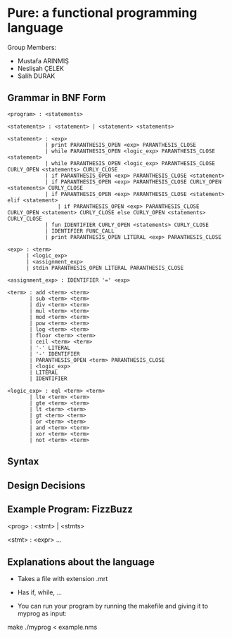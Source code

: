 # Pure: a functional programming language
Group Members: 
* Mustafa ARINMIŞ 
* Neslişah ÇELEK 
* Salih DURAK  


## Grammar in BNF Form
```
<program> : <statements>
```

```
<statements> : <statement> | <statement> <statements>
```

```
<statement> : <exp>
			| print PARANTHESIS_OPEN <exp> PARANTHESIS_CLOSE
			| while PARANTHESIS_OPEN <logic_exp> PARANTHESIS_CLOSE <statement>
			| while PARANTHESIS_OPEN <logic_exp> PARANTHESIS_CLOSE CURLY_OPEN <statements> CURLY_CLOSE
			| if PARANTHESIS_OPEN <exp> PARANTHESIS_CLOSE <statement>
			| if PARANTHESIS_OPEN <exp> PARANTHESIS_CLOSE CURLY_OPEN <statements> CURLY_CLOSE
			| if PARANTHESIS_OPEN <exp> PARANTHESIS_CLOSE <statement> elif <statement>
		        | if PARANTHESIS_OPEN <exp> PARANTHESIS_CLOSE CURLY_OPEN <statement> CURLY_CLOSE else CURLY_OPEN <statements> CURLY_CLOSE
			| fun IDENTIFIER CURLY_OPEN <statements> CURLY_CLOSE
			| IDENTIFIER FUNC_CALL
			| print PARANTHESIS_OPEN LITERAL <exp> PARANTHESIS_CLOSE
```

```
<exp> : <term>
	  | <logic_exp>
	  | <assignment_exp>
	  | stdin PARANTHESIS_OPEN LITERAL PARANTHESIS_CLOSE
```

```
<assignment_exp> : IDENTIFIER '=' <exp>
```

```
<term> : add <term> <term>
	   | sub <term> <term>
	   | div <term> <term>
	   | mul <term> <term>
	   | mod <term> <term>
	   | pow <term> <term>
	   | log <term> <term>
	   | floor <term> <term>
	   | ceil <term> <term>
	   | '-' LITERAL
	   | '-' IDENTIFIER
	   | PARANTHESIS_OPEN <term> PARANTHESIS_CLOSE
	   | <logic_exp>
	   | LITERAL
	   | IDENTIFIER
```

```
<logic_exp> : eql <term> <term>
	   | lte <term> <term>
	   | gte <term> <term>
	   | lt <term> <term>
	   | gt <term> <term>
	   | or <term> <term>
	   | and <term> <term>
	   | xor <term> <term>
	   | not <term> <term>
```


## Syntax
## Design Decisions
## Example Program: FizzBuzz

\<prog\> : \<stmt\> | \<stmts\>

\<stmt\> : \<expr\> ...

## Explanations about the language

- Takes a file with extension .mrt
- Has if, while, ...

- You can run your program by running the makefile and giving it to myprog as input:

make
./myprog < example.nms
